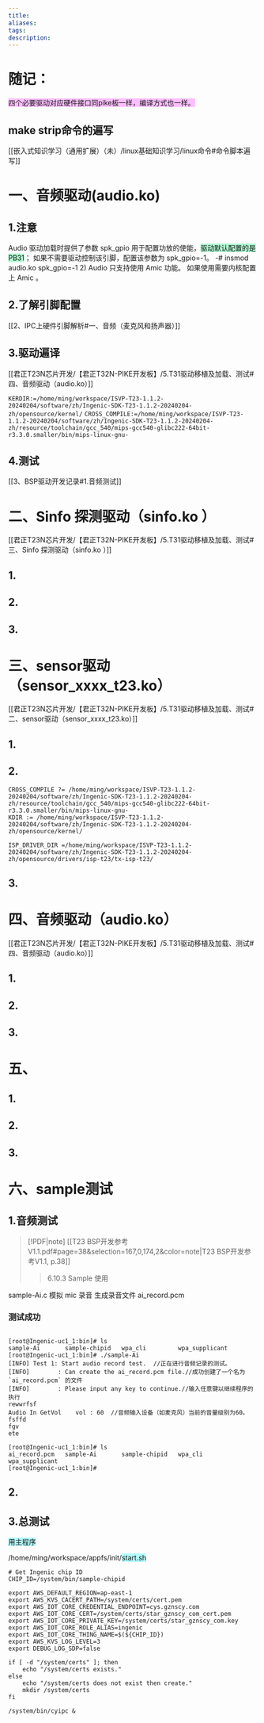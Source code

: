```yaml
---
title: 
aliases: 
tags: 
description:
---
```


# 随记：

<span style="background:#fdbfff">四个必要驱动对应硬件接口同pike板一样，编译方式也一样。</span>

## make strip命令的遍写
[[嵌入式知识学习（通用扩展）（未）/linux基础知识学习/linux命令#命令脚本遍写]]

# 一、音频驱动(audio.ko)

## 1.注意
 Audio 驱动加载时提供了参数 spk_gpio 用于配置功放的使能，<span style="background:#affad1">驱动默认配置的是 PB31</span>；
 如果不需要驱动控制该引脚，配置该参数为 spk_gpio=-1。
-# insmod audio.ko spk_gpio=-1 2) Audio 只支持使用 Amic 功能。
如果使用需要内核配置上 Amic 。

## 2.了解引脚配置
 
[[2、IPC上硬件引脚解析#一、音频（麦克风和扬声器）]]

## 3.驱动遍译
[[君正T23N芯片开发/【君正T32N-PIKE开发板】/5.T31驱动移植及加载、测试#四、音频驱动（audio.ko）]]

`KERDIR:=/home/ming/workspace/ISVP-T23-1.1.2-20240204/software/zh/Ingenic-SDK-T23-1.1.2-20240204-zh/opensource/kernel/`
`CROSS_COMPILE:=/home/ming/workspace/ISVP-T23-1.1.2-20240204/software/zh/Ingenic-SDK-T23-1.1.2-20240204-zh/resource/toolchain/gcc_540/mips-gcc540-glibc222-64bit-r3.3.0.smaller/bin/mips-linux-gnu-`


## 4.测试
[[3、BSP驱动开发记录#1.音频测试]]



# 二、Sinfo 探测驱动（sinfo.ko ）

[[君正T23N芯片开发/【君正T32N-PIKE开发板】/5.T31驱动移植及加载、测试#三、Sinfo 探测驱动（sinfo.ko ）]]
## 1.


## 2.
 


## 3.






# 三、sensor驱动（sensor_xxxx_t23.ko）

[[君正T23N芯片开发/【君正T32N-PIKE开发板】/5.T31驱动移植及加载、测试#二、sensor驱动（sensor_xxxx_t23.ko）]]
## 1.



## 2.
```
CROSS_COMPILE ?= /home/ming/workspace/ISVP-T23-1.1.2-20240204/software/zh/Ingenic-SDK-T23-1.1.2-20240204-zh/resource/toolchain/gcc_540/mips-gcc540-glibc222-64bit-r3.3.0.smaller/bin/mips-linux-gnu-
KDIR := /home/ming/workspace/ISVP-T23-1.1.2-20240204/software/zh/Ingenic-SDK-T23-1.1.2-20240204-zh/opensource/kernel/

ISP_DRIVER_DIR =/home/ming/workspace/ISVP-T23-1.1.2-20240204/software/zh/Ingenic-SDK-T23-1.1.2-20240204-zh/opensource/drivers/isp-t23/tx-isp-t23/
```




## 3.




# 四、音频驱动（audio.ko）

[[君正T23N芯片开发/【君正T32N-PIKE开发板】/5.T31驱动移植及加载、测试#四、音频驱动（audio.ko）]]
## 1.

## 2.


## 3.
 






# 五、


## 1.


## 2.



## 3.



# 六、sample测试

## 1.音频测试
> [!PDF|note] [[T23 BSP开发参考V1.1.pdf#page=38&selection=167,0,174,2&color=note|T23 BSP开发参考V1.1, p.38]]
> > 6.10.3 Sample 使用
> 
> 

sample-Ai.c 
模拟 mic 录音
生成录音文件 ai_record.pcm

### 测试成功

```

[root@Ingenic-uc1_1:bin]# ls
sample-Ai       sample-chipid   wpa_cli         wpa_supplicant
[root@Ingenic-uc1_1:bin]# ./sample-Ai
[INFO] Test 1: Start audio record test.  //正在进行音频记录的测试。
[INFO]        : Can create the ai_record.pcm file.//成功创建了一个名为 `ai_record.pcm` 的文件
[INFO]        : Please input any key to continue.//输入任意键以继续程序的执行
rewwrfsf
Audio In GetVol    vol : 60  //音频输入设备（如麦克风）当前的音量级别为60。
fsffd
fgv
ete

[root@Ingenic-uc1_1:bin]# ls
ai_record.pcm   sample-Ai       sample-chipid   wpa_cli         wpa_supplicant
[root@Ingenic-uc1_1:bin]# 

```

## 2.


## 3.总测试

<span style="background:#b1ffff">用主程序</span>

/home/ming/workspace/appfs/init/<span style="background:#b1ffff">start.sh</span>
```
# Get Ingenic chip ID
CHIP_ID=/system/bin/sample-chipid

export AWS_DEFAULT_REGION=ap-east-1
export AWS_KVS_CACERT_PATH=/system/certs/cert.pem
export AWS_IOT_CORE_CREDENTIAL_ENDPOINT=cys.gznscy.com
export AWS_IOT_CORE_CERT=/system/certs/star_gznscy_com_cert.pem
export AWS_IOT_CORE_PRIVATE_KEY=/system/certs/star_gznscy_com.key
export AWS_IOT_CORE_ROLE_ALIAS=ingenic
export AWS_IOT_CORE_THING_NAME=$(${CHIP_ID})
export AWS_KVS_LOG_LEVEL=3
export DEBUG_LOG_SDP=false

if [ -d "/system/certs" ]; then
    echo "/system/certs exists."
else
    echo "/system/certs does not exist then create."
    mkdir /system/certs
fi

/system/bin/cyipc &
```










